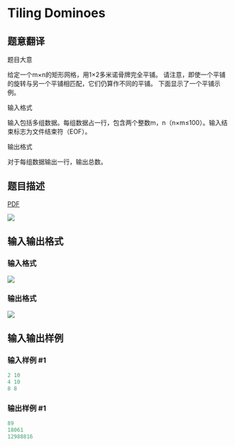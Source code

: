 # Tiling Dominoes

## 题意翻译

题目大意

给定一个m×n的矩形网格，用1×2多米诺骨牌完全平铺。 请注意，即使一个平铺的旋转与另一个平铺相匹配，它们仍算作不同的平铺。 下面显示了一个平铺示例。

输入格式

输入包括多组数据。每组数据占一行，包含两个整数m，n（n×m≤100）。输入结束标志为文件结束符（EOF）。

输出格式

对于每组数据输出一行，输出总数。

## 题目描述

[problemUrl]: https://uva.onlinejudge.org/index.php?option=com_onlinejudge&Itemid=8&category=24&page=show_problem&problem=2245

[PDF](https://uva.onlinejudge.org/external/112/p11270.pdf)

![](https://cdn.luogu.com.cn/upload/vjudge_pic/UVA11270/a4a7bdb41b1e3b5bb2538f25b319ecc2f1e79654.png)

## 输入输出格式

### 输入格式

![](https://cdn.luogu.com.cn/upload/vjudge_pic/UVA11270/b5144a522e26b3578d3671e0c6958dcac632bb3c.png)

### 输出格式

![](https://cdn.luogu.com.cn/upload/vjudge_pic/UVA11270/853ca9b1c92dddc36314c9746cb2b68296022c1e.png)

## 输入输出样例

### 输入样例 #1

```cpp
2 10
4 10
8 8
```


### 输出样例 #1

```cpp
89
18061
12988816
```


